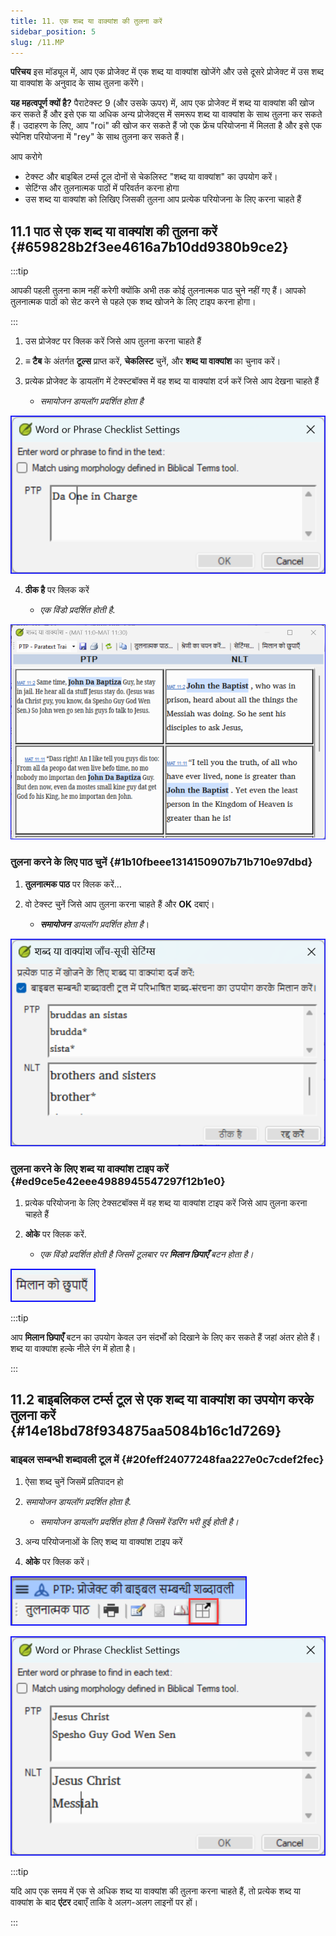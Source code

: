```yaml
---
title: 11. एक शब्द या वाक्यांश की तुलना करें
sidebar_position: 5
slug: /11.MP
---
```


**परिचय** इस मॉड्यूल में, आप एक प्रोजेक्ट में एक शब्द या वाक्यांश खोजेंगे और उसे दूसरे प्रोजेक्ट में उस शब्द या वाक्यांश के अनुवाद के साथ तुलना करेंगे।

**यह महत्वपूर्ण क्यों है?**  पैराटेक्स्ट 9 (और उसके ऊपर) में, आप एक प्रोजेक्ट में शब्द या वाक्यांश की खोज कर सकते हैं और इसे एक या अधिक अन्य प्रोजेक्ट्स में समरूप शब्द या वाक्यांश के साथ तुलना कर सकते हैं। उदाहरण के लिए, आप "roi" की खोज कर सकते हैं जो एक फ्रेंच परियोजना में मिलता है और इसे एक स्पेनिश परियोजना में "rey" के साथ तुलना कर सकते हैं।

आप करोगे

- टेक्स्ट और बाइबिल टर्म्स टूल दोनों से चेकलिस्ट "शब्द या वाक्यांश" का उपयोग करें।
- सेटिंग्स और तुलनात्मक पाठों में परिवर्तन करना होगा
- उस शब्द या वाक्यांश को लिखिए जिसकी तुलना आप प्रत्येक परियोजना के लिए करना चाहते हैं

## 11.1 पाठ से एक शब्द या वाक्यांश की तुलना करें {#659828b2f3ee4616a7b10dd9380b9ce2}

:::tip

आपकी पहली तुलना काम नहीं करेगी क्योंकि अभी तक कोई तुलनात्मक पाठ चुने नहीं गए हैं। आपको तुलनात्मक पाठों को सेट करने से पहले एक शब्द खोजने के लिए टाइप करना होगा।

:::

<div class='notion-row'>
<div class='notion-column' style={{width: 'calc((100% - (min(32px, 4vw) * 1)) * 0.5)'}}>

1. उस प्रोजेक्ट पर क्लिक करें जिसे आप तुलना करना चाहते हैं

2. **≡ टैब** के अंतर्गत **टूल्स** प्राप्त करें, **चेकलिस्ट** चुनें, और **शब्द या वाक्यांश** का चुनाव करें।

3. प्रत्येक प्रोजेक्ट के डायलॉग में टेक्स्टबॉक्स में वह शब्द या वाक्यांश दर्ज करें जिसे आप देखना चाहते हैं
   - _समायोजन डायलॉग प्रदर्शित होता है_

</div><div className='notion-spacer'></div>

<div class='notion-column' style={{width: 'calc((100% - (min(32px, 4vw) * 1)) * 0.5)'}}>

![](./1531789001.png)

</div><div className='notion-spacer'></div>
</div>

<div class='notion-row'>
<div class='notion-column' style={{width: 'calc((100% - (min(32px, 4vw) * 1)) * 0.5)'}}>

4. **ठीक है** पर क्लिक करें

   - _एक विंडो प्रदर्शित होती है_.

</div><div className='notion-spacer'></div>

<div class='notion-column' style={{width: 'calc((100% - (min(32px, 4vw) * 1)) * 0.5)'}}>

![](./6425422.png)

</div><div className='notion-spacer'></div>
</div>

### तुलना करने के लिए पाठ चुनें {#1b10fbeee1314150907b71b710e97dbd}

<div class='notion-row'>
<div class='notion-column' style={{width: 'calc((100% - (min(32px, 4vw) * 1)) * 0.5)'}}>

1. **तुलनात्मक पाठ** पर क्लिक करें…

2. वो टेक्स्ट चुनें जिसे आप तुलना करना चाहते हैं और **OK** दबाएं।
   - _**समायोजन**_ _डायलॉग प्रदर्शित होता है_।

</div><div className='notion-spacer'></div>

<div class='notion-column' style={{width: 'calc((100% - (min(32px, 4vw) * 1)) * 0.5)'}}>

![](./809248301.png)

</div><div className='notion-spacer'></div>
</div>

### तुलना करने के लिए शब्द या वाक्यांश टाइप करें {#ed9ce5e42eee4988945547297f12b1e0}

1. प्रत्येक परियोजना के लिए टेक्सटबॉक्स में वह शब्द या वाक्यांश टाइप करें जिसे आप तुलना करना चाहते हैं

<div class='notion-row'>
<div class='notion-column' style={{width: 'calc((100% - (min(32px, 4vw) * 1)) * 0.5)'}}>

2. **ओके** पर क्लिक करें.

   - _एक विंडो प्रदर्शित होती है जिसमें टूलबार पर **मिलान छिपाएँ** बटन होता है।_

</div><div className='notion-spacer'></div>

<div class='notion-column' style={{width: 'calc((100% - (min(32px, 4vw) * 1)) * 0.5)'}}>

![](./1899548500.png)

</div><div className='notion-spacer'></div>
</div>

:::tip

आप **मिलान छिपाएँ** बटन का उपयोग केवल उन संदर्भों को दिखाने के लिए कर सकते हैं जहां अंतर होते हैं। शब्द या वाक्यांश हल्के नीले रंग में होता है।

:::

## 11.2 बाइबलिकल टर्म्स टूल से एक शब्द या वाक्यांश का उपयोग करके तुलना करें {#14e18bd78f934875aa5084b16c1d7269}

### बाइबल सम्बन्धी शब्दावली टूल में {#20feff24077248faa227e0c7cdef2fec}

1. ऐसा शब्द चुनें जिसमें प्रतिपादन हो

<div class='notion-row'>
<div class='notion-column' style={{width: 'calc((100% - (min(32px, 4vw) * 1)) * 0.5)'}}>

2. _समायोजन डायलॉग प्रदर्शित होता है_.

   - _समायोजन डायलॉग प्रदर्शित होता है जिसमें रेंडरिंग भरी हुई होती है।_

3. अन्य परियोजनाओं के लिए शब्द या वाक्यांश टाइप करें

4. **ओके** पर क्लिक करें।

</div><div className='notion-spacer'></div>

<div class='notion-column' style={{width: 'calc((100% - (min(32px, 4vw) * 1)) * 0.5)'}}>

![](./1761925957.png)

![](./1598107093.png)

</div><div className='notion-spacer'></div>
</div>

:::tip

यदि आप एक समय में एक से अधिक शब्द या वाक्यांश की तुलना करना चाहते हैं, तो प्रत्येक शब्द या वाक्यांश के बाद **एंटर** दबाएँ ताकि वे अलग-अलग लाइनों पर हों।

:::
